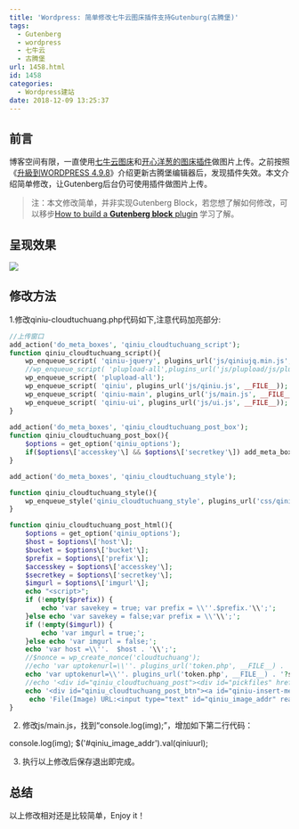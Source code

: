 ```yaml
---
title: 'Wordpress: 简单修改七牛云图床插件支持Gutenburg(古腾堡)'
tags:
  - Gutenberg
  - wordpress
  - 七牛云
  - 古腾堡
url: 1458.html
id: 1458
categories:
  - Wordpress建站
date: 2018-12-09 13:25:37
---
```


前言
--

博客空间有限，一直使用[七牛云图床](https://www.qiniu.com/)和[开心洋葱的图床插件](http://www.75271.com/2954.html)做图片上传。之前按照《[升級到WORDPRESS 4.9.8](https://l2h.site/2018/11/25/%E5%8D%87%E7%B4%9A%E5%88%B0wordpress-4-9-8/)》介绍更新古腾堡编辑器后，发现插件失效。本文介绍简单修改，让Gutenberg后台仍可使用插件做图片上传。

> 注：本文修改简单，并非实现Gutenberg Block，若您想了解如何修改，可以移步[How to build a ](https://wisdomplugin.com/build-gutenberg-block-plugin/)**[Gutenberg block](https://wisdomplugin.com/build-gutenberg-block-plugin/)**[ plugin](https://wisdomplugin.com/build-gutenberg-block-plugin/) 学习了解。

呈现效果
----

![](http://pic.l2h.site/l2hsiteqiniuyun-gutenberg.png)

修改方法
----

1.修改qiniu-cloudtuchuang.php代码如下,注意代码加亮部分:
```PHP
//上传窗口
add_action('do_meta_boxes', 'qiniu_cloudtuchuang_script');
function qiniu_cloudtuchuang_script(){
    wp_enqueue_script( 'qiniu-jquery', plugins_url('js/qiniujq.min.js', __FILE__));
    //wp_enqueue_script( 'plupload-all',plugins_url('js/plupload/js/plupload.full.min.js', __FILE__) );
	wp_enqueue_script( 'plupload-all');
    wp_enqueue_script( 'qiniu', plugins_url('js/qiniu.js', __FILE__));
    wp_enqueue_script( 'qiniu-main', plugins_url('js/main.js', __FILE__ ),array( 'jquery' ));
    wp_enqueue_script( 'qiniu-ui', plugins_url('js/ui.js', __FILE__));
}    
 
add_action('do_meta_boxes', 'qiniu_cloudtuchuang_post_box');
function qiniu_cloudtuchuang_post_box(){
    $options = get_option('qiniu_options');
    if($options\['accesskey'\] && $options\['secretkey'\]) add_meta_box('qiniu_cloudtuchuang_div', __('七牛云图床'), 'qiniu_cloudtuchuang_post_html', 'post', 'side');
}

add_action('do_meta_boxes', 'qiniu_cloudtuchuang_style');

function qiniu_cloudtuchuang_style(){
	wp_enqueue_style('qiniu_cloudtuchuang_style', plugins_url('css/qiniu_cloudtuchuang.css', __FILE__));
}

function qiniu_cloudtuchuang_post_html(){
	$options = get_option('qiniu_options');
    $host = $options\['host'\];
    $bucket = $options\['bucket'\];
    $prefix = $options\['prefix'\];
    $accesskey = $options\['accesskey'\];
    $secretkey = $options\['secretkey'\];
    $imgurl = $options\['imgurl'\];
    echo "<script>";
    if (!empty($prefix)) {
        echo 'var savekey = true; var prefix = \\''.$prefix.'\\';';
    }else echo 'var savekey = false;var prefix = \\'\\';';
    if (!empty($imgurl)) {
        echo 'var imgurl = true;';
    }else echo 'var imgurl = false;';
    echo 'var host =\\''.  $host . '\\';';
	//$nonce = wp_create_nonce('cloudtuchuang');
    //echo 'var uptokenurl=\\''. plugins_url('token.php', __FILE__) . '?_ajax_nonce='. $nonce .'&secretKey='. $secretkey . '&accessKey=' . $accesskey . '&bucket=' . $bucket . '&prefix=' . $prefix .'\\'</script>';
	echo 'var uptokenurl=\\''. plugins_url('token.php', __FILE__) . '?secretKey='. $secretkey . '&accessKey=' . $accesskey . '&bucket=' . $bucket . '&prefix=' . $prefix .'\\'</script>';
    //echo '<div id="qiniu_cloudtuchuang_post"><div id="pickfiles" href="#" ><span id="spantxt">拖拽上传图片</span></div></div>';
    echo '<div id="qiniu_cloudtuchuang_post_btn"><a id="qiniu-insert-media-button" class="button insert-qiniuyun " title="添加图片" data-editor="content" href="javascript:;">^_^ <span id="spandesc">添加图片</span></a></div>';
     echo 'File(Image) URL:<input type="text" id="qiniu_image_addr" readonly />';;
}
```
2. 修改js/main.js，找到“console.log(img);”，增加如下第二行代码：

console.log(img);
$('#qiniu_image_addr').val(qiniuurl);

3. 执行以上修改后保存退出即完成。

总结
--

以上修改相对还是比较简单，Enjoy it！